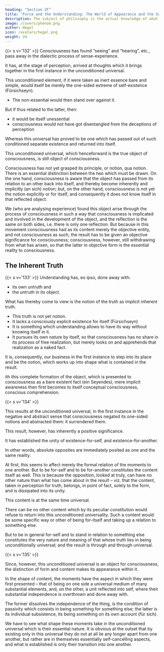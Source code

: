 ```yaml
---
heading: "Section 2F"
title: "Force and the Understanding: The World of Appearance and the Supersensible World"
description: The subject of philosophy is the actual knowledge of what truly is.
image: /covers/phenom.png
author: Hegel
icon: /avatars/hegel.png
weight: 24
---
```



{{< s v='132' >}} Consciousness has found “seeing” and “hearing”, etc., pass away in the dialectic process of sense-experience.

It has, at the stage of perception, arrived at thoughts which it brings together in the first instance in the unconditioned universal. 

This unconditioned element, if it were taken as inert essence bare and simple, would itself be merely the one-sided extreme of self-existence (Fürsichseyn).
- The non-essential would then stand over against it. 

But if thus related to the latter, then:
- it would be itself unessential
- consciousness would not have got disentangled from the deceptions of perception

Whereas this universal has proved to be one which has passed out of such conditioned separate existence and returned into itself.

This unconditioned universal, which henceforward is the true object of consciousness, is still object of consciousness.

Consciousness has not yet grasped its principle, or notion, qua notion. There is an essential distinction between the two which must be drawn. On the one hand, consciousness is aware that the object has passed from its relation to an other back into itself, and thereby become inherently and implicitly (an sich) notion; but, on the other hand, consciousness is not yet the notion explicitly or for itself, and consequently it does not know itself in that reflected object. 

We (who are analysing experience) found this object arise through the process of consciousness in such a way that consciousness is implicated and involved in the development of the object, and the reflection is the same on both sides, i.e. there is only one reflection. But because in this movement consciousness had as its content merely the objective entity, and not consciousness as such, the result has to be given an objective significance for consciousness; consciousness, however, still withdrawing from what has arisen, so that the latter in objective form is the essential reality to consciousness.


## The Inherent Truth

{{< s v='133' >}} Understanding has, eo ipso, done away with:
- its own untruth and
- the untruth in its object.

What has thereby come to view is the notion of the truth as implicit inherent truth.
- This truth is not yet notion.
- It lacks a consciously explicit existence for itself (Fürsichseyn)
- It is something which understanding allows to have its way without knowing itself in it.
- It pursues its own nature by itself, so that consciousness has no share in its process of free realization, but merely looks on and apprehends that realization as a naked fact.

It is, consequently, our business in the first instance to step into its place and be the notion, which works up into shape what is contained in the result. 

ith this complete formation of the object, which is presented to consciousness as a bare existent fact (ein Seyendes), mere implicit awareness then first becomes to itself conceptual consciousness, conscious comprehension.


{{< s v='134' >}}

This results at the unconditioned universal, in the first instance in the negative and abstract sense that consciousness negated its one-sided notions and abstracted them: it surrendered them.

This result, however, has inherently a positive significance.

It has established the unity of existence-for-self, and existence-for-another.

In other words, absolute opposites are immediately posited as one and the same reality. 

At first, this seems to affect merely the formal relation of the moments to one another. But to be for-self and to be for-another constitutes the content itself as well. This is because the opposition, looked at truly, can have no other nature than what has come about in the result – viz. that the content, taken in perception for truth, belongs, in point of fact, solely to the form, and is dissipated into its unity.

This content is at the same time universal.

There can be no other content which by its peculiar constitution would refuse to return into this unconditioned universality. Such a content would be some specific way or other of being for-itself and taking up a relation to something else. 

But to be in general for-self and to stand in relation to something else constitutes the very nature and meaning of that whose truth lies in being unconditionally universal; and the result is through and through universal.


{{< s v='135' >}}

Since, however, this unconditioned universal is an object for consciousness, the distinction of form and content makes its appearance within it. 

In the shape of content, the moments have the aspect in which they were first presented – that of being on one side a universal medium of many substantial elements, and, on the other, a unit reflected into self, where their substantial independence is overthrown and done away with. 

The former dissolves the independence of the thing, is the condition of passivity which consists in being something for something else; the latter is its individual subsistence, its being something on its own account (für sich). 

We have to see what shape these moments take in the unconditioned universal which is their essential nature. It is obvious at the outset that by existing only in this universal they do not at all lie any longer apart from one another, but rather are in themselves essentially self-cancelling aspects, and what is established is only their transition into one another.
